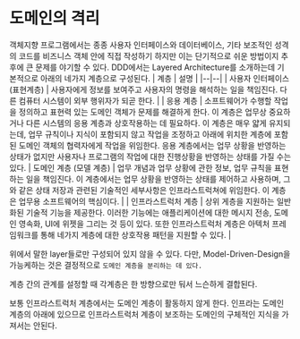 # 도메인의 격리

객체지향 프로그램에서는 종종 사용자 인터페이스와 데이터베이스, 기타 보조적인 성격의 코드를 비즈니스 객체 안에 직접 작성하기 하지만 이는 단기적으로 쉬운 방법이지 추후에 큰 문제를 야기할 수 있다.
DDD에서는 Layered Architecture를 소개하는데 기본적으로 아래의 네가지 계층으로 구성된다.
| 계층 | 설명 |
|--|--|
| 사용자 인터페이스 (표현계층) | 사용자에게 정보를 보여주고 사용자의 명령을 해석하는 일을 책임진다. 다른 컴퓨터 시스템이 외부 행위자가 되곧 한다. |
| 응용 계층 | 소프트웨어가 수행할 작업을 정의하고 표현력 있는 도메인 객체가 문제를 해결하게 한다. 이 계층은 업무상 중요하거나 다른 시스템의 응용 계층과 상호작용하는 데 필요하다. 이 계층은 매우 얇게 유지되는데, 업무 규칙이나 지식이 포함되지 않고 작업을 조정하고 아래에 위치한 계층에 포함된 도메인 객체의 협력자에게 작업을 위임한다. 응용 계층에서는 업무 상황을 반영하는 상태가 없지만 사용자나 프로그램의 작업에 대한 진행상황을 반영하는 상태를 가질 수는 있다.
| 도메인 계층 (모델 계층) | 업무 개념과 업무 상황에 관한 정보, 업무 규칙을 표현하는 일을 책임진다. 이 계층에서는 업무 상황을 반영하는 상태를 제어하고 사용하며, 그와 같은 상태 저장과 관련된 기술적인 세부사항은 인프라스트럭쳐에 위임한다. 이 계층은 업무용 소프트웨어의 핵심이다. |
| 인프라스트럭처 계층 | 상위 게층을 지원하는 일반화된 기술적 기능을 제공한다. 이러한 기능에는 애플리케이션에 대한 메시지 전송, 도메인 영속화, UI에 위젯을 그리는 것 등이 있다. 또한 인프라스트럭처 계층은 아텍처 프레임워크를 통해 네가지 계층에 대한 상호작용 패턴을 지원할 수 있다. |

위에서 말한 layer들로만 구성되어 있지 않을 수 있다. 다만, Model-Driven-Design을 가능케하는 것은 결정적으로 `도메인 계층을 분리하는 데 있다.`

계층 간의 관계를 설정할 때 각계층은 한 방향으로만 둬서 느슨하게 결합된다. 

보통 인프라스트럭처 계층에서는 도메인 계층이 활동하지 않게 한다. 인프라는 도메인 계층의 아래에 있으므로 인프라스트럭처 계층이 보조하는 도메인의 구체적인 지식을 가져서는 안된다.
